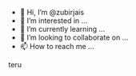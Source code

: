 - 👋 Hi, I’m @zubirjais
- 👀 I’m interested in ...
- 🌱 I’m currently learning ...
- 💞️ I’m looking to collaborate on ...
- 📫 How to reach me ...

<!---
zubirjais/zubirjais is a ✨ special ✨ repository because its `README.md` (this file) appears on your GitHub profile.
You can click the Preview link to take a look at your changes.
--->teru

